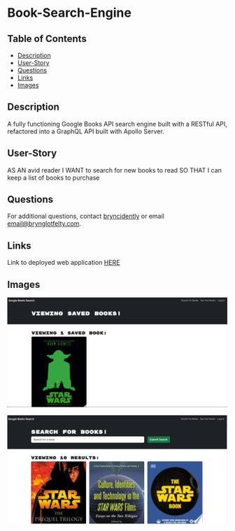 # Book-Search-Engine


## Table of Contents

- [Description](#description)
- [User-Story](#user-story)
- [Questions](#questions)
- [Links](#links)
- [Images](#images)

## Description

A fully functioning Google Books API search engine built with a RESTful API, refactored into a GraphQL API built with Apollo Server.

## User-Story

AS AN avid reader
I WANT to search for new books to read
SO THAT I can keep a list of books to purchase

## Questions

For additional questions, contact [bryncidently](https://github.com/bryncidently) or email email@brynglotfelty.com.

## Links

Link to deployed web application [HERE](https://peaceful-sands-39009-3ceb938225b4.herokuapp.com/)

## Images

![model](./client/public/SavedBooks.png)

![model](./client/public/SearchBooks.png)